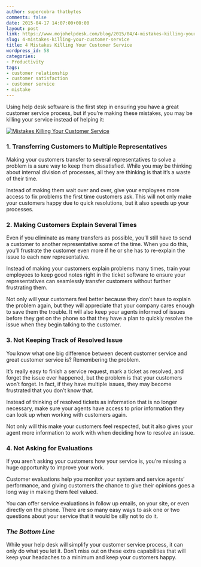 ```yaml
---
author: supercobra thatbytes
comments: false
date: 2015-04-17 14:07:00+00:00
layout: post
link: https://www.mojohelpdesk.com/blog/2015/04/4-mistakes-killing-your-customer-service/
slug: 4-mistakes-killing-your-customer-service
title: 4 Mistakes Killing Your Customer Service
wordpress_id: 58
categories:
- Productivity
tags:
- customer relationship
- customer satisfaction
- customer service
- mistake
---
```


Using help desk software is the first step in ensuring you have a great customer service process, but if you’re making these mistakes, you may be killing your service instead of helping it:


<!-- more -->





[![Mistakes Killing Your Customer Service](http://www.mojohelpdesk.com/blog/wordpress/wp-content/uploads/2015/04/Mistakes-Killing-Your-Customer-Service.png)](http://www.mojohelpdesk.com/blog/wordpress/wp-content/uploads/2015/04/Mistakes-Killing-Your-Customer-Service.png)










### 1. Transferring Customers to Multiple Representatives










Making your customers transfer to several representatives to solve a problem is a sure way to keep them dissatisfied. While you may be thinking about internal division of processes, all they are thinking is that it’s a waste of their time.







Instead of making them wait over and over, give your employees more access to fix problems the first time customers ask. This will not only make your customers happy due to quick resolutions, but it also speeds up your processes.







### 2. Making Customers Explain Several Times







Even if you eliminate as many transfers as possible, you’ll still have to send a customer to another representative some of the time. When you do this, you’ll frustrate the customer even more if he or she has to re-explain the issue to each new representative.







Instead of making your customers explain problems many times, train your employees to keep good notes right in the ticket software to ensure your representatives can seamlessly transfer customers without further frustrating them.







Not only will your customers feel better because they don’t have to explain the problem again, but they will appreciate that your company cares enough to save them the trouble. It will also keep your agents informed of issues before they get on the phone so that they have a plan to quickly resolve the issue when they begin talking to the customer.







### 3. Not Keeping Track of Resolved Issue







You know what one big difference between decent customer service and great customer service is? Remembering the problem.







It’s really easy to finish a service request, mark a ticket as resolved, and forget the issue ever happened, but the problem is that your customers won’t forget. In fact, if they have multiple issues, they may become frustrated that you don’t know that.







Instead of thinking of resolved tickets as information that is no longer necessary, make sure your agents have access to prior information they can look up when working with customers again.







Not only will this make your customers feel respected, but it also gives your agent more information to work with when deciding how to resolve an issue.







### 4. Not Asking for Evaluations







If you aren’t asking your customers how your service is, you’re missing a huge opportunity to improve your work.







Customer evaluations help you monitor your system and service agents’ performance, and giving customers the chance to give their opinions goes a long way in making them feel valued.







You can offer service evaluations in follow up emails, on your site, or even directly on the phone. There are so many easy ways to ask one or two questions about your service that it would be silly not to do it.







### _The Bottom Line_










While your help desk will simplify your customer service process, it can only do what you let it. Don’t miss out on these extra capabilities that will keep your headaches to a minimum and keep your customers happy.
